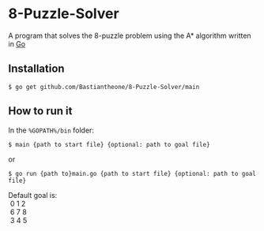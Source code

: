 # 8-Puzzle-Solver
A program that solves the 8-puzzle problem using the A* algorithm written in [Go](https://golang.org/)

## Installation
```
$ go get github.com/Bastiantheone/8-Puzzle-Solver/main
```

## How to run it
In the `%GOPATH%/bin` folder:
```
$ main {path to start file} {optional: path to goal file}
```
or
```
$ go run {path to}main.go {path to start file} {optional: path to goal file}
```
Default goal is:   <br>
&nbsp;0 1 2<br>
&nbsp;6 7 8<br>
&nbsp;3 4 5
